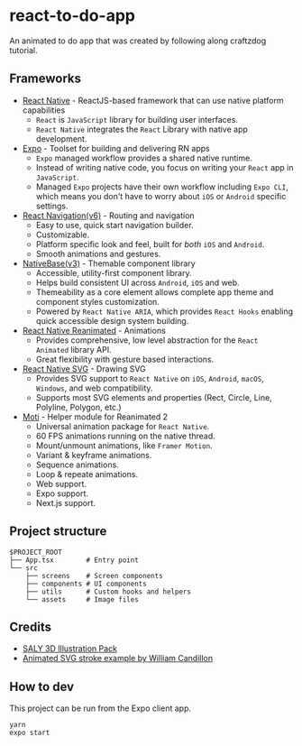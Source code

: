 # react-to-do-app
An animated to do app that was created by following along craftzdog tutorial.

## Frameworks

- [React Native](https://reactnative.dev/) - ReactJS-based framework that can use native platform capabilities
   - `React` is `JavaScript`  library for building user interfaces.
   - `React Native` integrates the `React` Library with native app development.
- [Expo](https://expo.dev/) - Toolset for building and delivering RN apps
    - `Expo` managed workflow provides a shared native runtime.
    - Instead of writing native code, you focus on writing your `React` app in `JavaScript`.
    - Managed `Expo` projects have their own workflow including `Expo CLI`,
    which means you don't have to worry about `iOS` or `Android` specific settings.
- [React Navigation(v6)](https://reactnavigation.org/) - Routing and navigation
    - Easy to use, quick start navigation builder.
    - Customizable.
    - Platform specific look and feel, built for *both* `iOS` and `Android`.
    - Smooth animations and gestures.
- [NativeBase(v3)](https://nativebase.io/) - Themable component library
    - Accessible, utility-first component library.
    - Helps build consistent UI across `Android`, `iOS` and web.
    - Themeability as a core element allows complete app theme and component styles customization.
    - Powered by `React Native ARIA`, which provides `React Hooks` enabling quick accessible design system building.
- [React Native Reanimated](https://docs.swmansion.com/react-native-reanimated/) - Animations
    - Provides comprehensive, low level abstraction for the `React Animated` library API.
    - Great flexibility with gesture based interactions.
- [React Native SVG](https://github.com/react-native-svg/react-native-svg) - Drawing SVG
    - Provides SVG support to `React Native` on `iOS`, `Android`, `macOS`, `Windows`, and web compatibility.
    - Supports most SVG elements and properties (Rect, Circle, Line, Polyline, Polygon, etc.)
- [Moti](https://moti.fyi/) - Helper module for Reanimated 2
    - Universal animation package for `React Native`.
    - 60 FPS animations running on the native thread.
    - Mount/unmount animations, like `Framer Motion`.
    - Variant & keyframe animations.
    - Sequence animations.
    - Loop & repeate animations.
    - Web support.
    - Expo support.
    - Next.js support.

## Project structure

```
$PROJECT_ROOT
├── App.tsx        # Entry point
└── src
    ├── screens    # Screen components
    ├── components # UI components
    ├── utils      # Custom hooks and helpers
    └── assets     # Image files
```

## Credits

- [SALY 3D Illustration Pack](https://www.figma.com/community/file/890095002328610853)
- [Animated SVG stroke example by William Candillon](https://github.com/wcandillon/can-it-be-done-in-react-native/tree/master/reanimated-2/src/StrokeAnimation)

## How to dev

This project can be run from the Expo client app.

```
yarn
expo start
```
